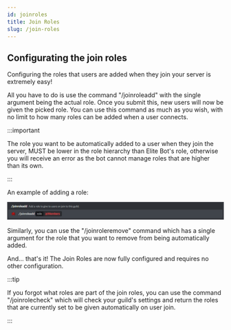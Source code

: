 ```yaml
---
id: joinroles
title: Join Roles
slug: /join-roles
---
```


## Configurating the join roles

Configuring the roles that users are added when they join your server is extremely easy!

All you have to do is use the command "/joinroleadd" with the single argument being the actual role. Once you submit this, new users will now be given the picked role. You can use this command as much as you wish, with no limit to how many roles can be added when a user connects.

:::important

The role you want to be automatically added to a user when they join the server, MUST be lower in the role hierarchy than Elite Bot's role, otherwise you will receive an error as the bot cannot manage roles that are higher than its own.

:::

An example of adding a role:

![img](../static/img/joinroles-example.png)

Similarly, you can use the "/joinroleremove" command which has a single argument for the role that you want to remove from being automatically added.

And... that's it! The Join Roles are now fully configured and requires no other configuration.

:::tip

If you forgot what roles are part of the join roles, you can use the command "/joinrolecheck" which will check your guild's settings and return the roles that are currently set to be given automatically on user join.

:::